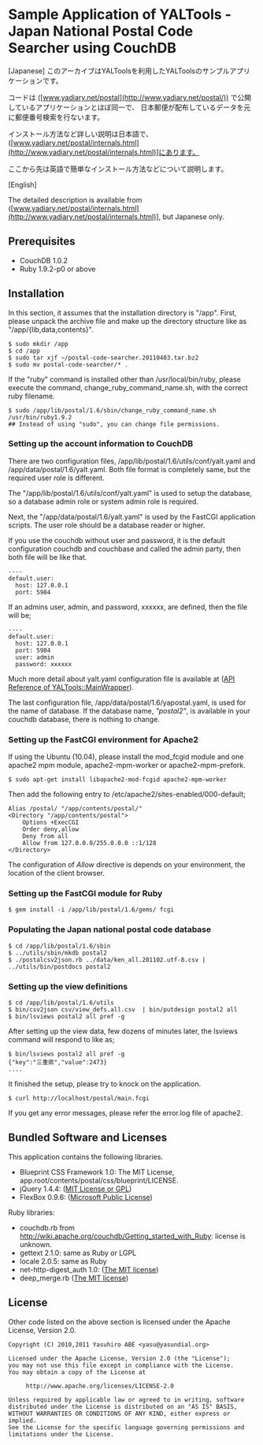 <!-- -*- mode: markdown ; coding: utf-8 -*- -->

Sample Application of YALTools - Japan National Postal Code Searcher using CouchDB
==================================================================================
[Japanese]
このアーカイブはYALToolsを利用したYALToolsのサンプルアプリケーションです。

コードは ([www.yadiary.net/postal](http://www.yadiary.net/postal/)) で公開しているアプリケーションとほぼ同一で、
日本郵便が配布しているデータを元に郵便番号検索を行ないます。


インストール方法など詳しい説明は日本語で、([www.yadiary.net/postal/internals.html](http://www.yadiary.net/postal/internals.html)]にあります。

ここから先は英語で簡単なインストール方法などについて説明します。

[English]

The detailed description is available from ([www.yadiary.net/postal/internals.html](http://www.yadiary.net/postal/internals.html)], but Japanese only.

Prerequisites
-------------

* CouchDB 1.0.2
* Ruby 1.9.2-p0 or above

Installation
------------
In this section, it assumes that the installation directory is "/app".
First, please unpack the archive file and make up the directory structure like as "/app/{lib,data,contents}".

    $ sudo mkdir /app
    $ cd /app
    $ sudo tar xjf ~/postal-code-searcher.20110403.tar.bz2
    $ sudo mv postal-code-searcher/* .

If the "ruby" command is installed other than /usr/local/bin/ruby,
please execute the command, change\_ruby\_command\_name.sh, with the correct ruby filename.

    $ sudo /app/lib/postal/1.6/sbin/change_ruby_command_name.sh /usr/bin/ruby1.9.2
    ## Instead of using "sudo", you can change file permissions.

### Setting up the account information to CouchDB
There are two configuration files, /app/lib/postal/1.6/utils/conf/yalt.yaml and /app/data/postal/1.6/yalt.yaml.
Both file format is completely same, but the required user role is different.

The "/app/lib/postal/1.6/utils/conf/yalt.yaml" is used to setup the database, so a database admin role or system admin role is required.

Next, the "/app/data/postal/1.6/yalt.yaml" is used by the FastCGI application scripts.
The user role should be a database reader or higher.

If you use the couchdb without user and password, it is the default configuration couchdb and couchbase and called the admin party, then both file will be like that.

    ----
    default.user:
      host: 127.0.0.1
      port: 5984

If an admins user, admin, and password, xxxxxx, are defined, then the file will be;

    ----
    default.user:
      host: 127.0.0.1
      port: 5984
      user: admin
      password: xxxxxx

Much more detail about yalt.yaml configuration file is available at ([API Reference of YALTools::MainWrapper](http://lscouchdb.yasundial.org/apidoc/YALTools/MainWrapper.html)).

The last configuration file, /app/data/postal/1.6/yapostal.yaml, is used for the name of database.
If the database name, *"postal2"*, is available in your couchdb database, there is nothing to change.

### Setting up the FastCGI environment for Apache2
If using the Ubuntu (10.04), please install the mod_fcgid module and one apache2 mpm module, apache2-mpm-worker or apache2-mpm-prefork.

    $ sudo apt-get install libapache2-mod-fcgid apache2-mpm-worker

Then add the following entry to /etc/apache2/sites-enabled/000-default;

    Alias /postal/ "/app/contents/postal/"
    <Directory "/app/contents/postal">
        Options +ExecCGI
        Order deny,allow
        Deny from all
        Allow from 127.0.0.0/255.0.0.0 ::1/128
    </Directory>

The configuration of *Allow* directive is depends on your environment, the location of the client browser.

### Setting up the FastCGI module for Ruby

    $ gem install -i /app/lib/postal/1.6/gems/ fcgi

### Populating the Japan national postal code database

    $ cd /app/lib/postal/1.6/sbin
    $ ../utils/sbin/mkdb postal2
    $ ./postalcsv2json.rb ../data/ken_all.201102.utf-8.csv | ../utils/bin/postdocs postal2

### Setting up the view definitions

    $ cd /app/lib/postal/1.6/utils
    $ bin/csv2json csv/view_defs.all.csv  | bin/putdesign postal2 all
    $ bin/lsviews postal2 all pref -g
    
After setting up the view data, few dozens of minutes later, the lsviews command will respond to like as;
    
    $ bin/lsviews postal2 all pref -g
    {"key":"三重県","value":2473}
    ....

It finished the setup, please try to knock on the application.

    $ curl http://localhost/postal/main.fcgi

If you get any error messages, please refer the error.log file of apache2.

Bundled Software and Licenses
-----------------------------
This application contains the following libraries.

* Blueprint CSS Framework 1.0: The MIT License, app.root/contents/postal/css/blueprint/LICENSE.
* jQuery 1.4.4: ([MIT License or GPL](http://jquery.org/license))
* FlexBox 0.9.6: ([Microsoft Public License](http://flexbox.codeplex.com/license))

Ruby libraries:

* couchdb.rb from http://wiki.apache.org/couchdb/Getting_started_with_Ruby: license is unknown.
* gettext 2.1.0: same as Ruby or LGPL
* locale 2.0.5: same as Ruby
* net-http-digest_auth 1.0: ([The MIT license](http://seattlerb.rubyforge.org/net-http-digest_auth/))
* deep_merge.rb ([The MIT license](https://github.com/peritor/deep_merge))

License
-------
Other code listed on the above section is licensed under the Apache License, Version 2.0.

    Copyright (C) 2010,2011 Yasuhiro ABE <yasu@yasundial.org>

    Licensed under the Apache License, Version 2.0 (the "License");
    you may not use this file except in compliance with the License.
    You may obtain a copy of the License at
    
         http://www.apache.org/licenses/LICENSE-2.0
    
    Unless required by applicable law or agreed to in writing, software
    distributed under the License is distributed on an "AS IS" BASIS,
    WITHOUT WARRANTIES OR CONDITIONS OF ANY KIND, either express or implied.
    See the License for the specific language governing permissions and
    limitations under the License.
